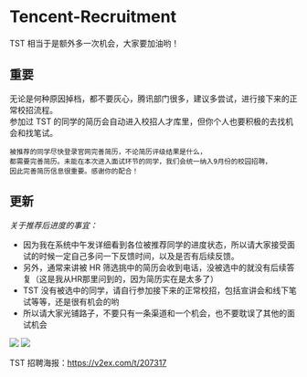 # Tencent-Recruitment
TST 相当于是额外多一次机会，大家要加油哟！

## 重要

无论是何种原因掉档，都不要灰心，腾讯部门很多，建议多尝试，进行接下来的正常校招流程。  
参加过 TST 的同学的简历会自动进入校招人才库里，但你个人也要积极的去找机会和找笔试。

```
被推荐的同学尽快登录官网完善简历，不论简历评级结果是什么，
都需要完善简历。未能在本次进入面试环节的同学，我们会统一纳入9月份的校园招聘，
因此完善简历信息很重要。感谢你的配合！
```

## 更新  

*关于推荐后进度的事宜：*

* 因为我在系统中午发详细看到各位被推荐同学的进度状态，所以请大家接受面试的时候一定自己多问一下反馈时间，以及是否有后续反馈。
* 另外，通常来讲被 HR 筛选挑中的简历会收到电话，没被选中的就没有后续答复（这是我从HR那里问到的，因为简历实在是太多了）
* TST 没有被选中的同学，请自行参加接下来的正常校招，包括宣讲会和线下笔试等等，还是很有机会的哟
* 所以请大家光铺路子，不要只有一条渠道和一个机会，也不要耽误了其他的面试机会


![](http://ww2.sinaimg.cn/large/644eac00gw1eun8uru3nij216q0wktfl.jpg)
![](http://ww4.sinaimg.cn/large/644eac00gw1eun8v2b40fj217g0jidka.jpg)

TST 招聘海报：https://v2ex.com/t/207317
